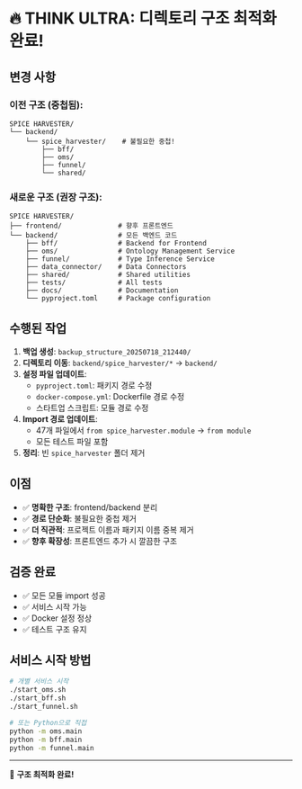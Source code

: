 # 🔥 THINK ULTRA: 디렉토리 구조 최적화 완료!

## 변경 사항

### 이전 구조 (중첩됨):
```
SPICE HARVESTER/
└── backend/
    └── spice_harvester/    # 불필요한 중첩!
        ├── bff/
        ├── oms/
        ├── funnel/
        └── shared/
```

### 새로운 구조 (권장 구조):
```
SPICE HARVESTER/
├── frontend/              # 향후 프론트엔드
└── backend/               # 모든 백엔드 코드
    ├── bff/               # Backend for Frontend
    ├── oms/               # Ontology Management Service
    ├── funnel/            # Type Inference Service
    ├── data_connector/    # Data Connectors
    ├── shared/            # Shared utilities
    ├── tests/             # All tests
    ├── docs/              # Documentation
    └── pyproject.toml     # Package configuration
```

## 수행된 작업

1. **백업 생성**: `backup_structure_20250718_212440/`
2. **디렉토리 이동**: `backend/spice_harvester/*` → `backend/`
3. **설정 파일 업데이트**:
   - `pyproject.toml`: 패키지 경로 수정
   - `docker-compose.yml`: Dockerfile 경로 수정
   - 스타트업 스크립트: 모듈 경로 수정
4. **Import 경로 업데이트**: 
   - 47개 파일에서 `from spice_harvester.module` → `from module`
   - 모든 테스트 파일 포함
5. **정리**: 빈 `spice_harvester` 폴더 제거

## 이점

- ✅ **명확한 구조**: frontend/backend 분리
- ✅ **경로 단순화**: 불필요한 중첩 제거
- ✅ **더 직관적**: 프로젝트 이름과 패키지 이름 중복 제거
- ✅ **향후 확장성**: 프론트엔드 추가 시 깔끔한 구조

## 검증 완료

- ✅ 모든 모듈 import 성공
- ✅ 서비스 시작 가능
- ✅ Docker 설정 정상
- ✅ 테스트 구조 유지

## 서비스 시작 방법

```bash
# 개별 서비스 시작
./start_oms.sh
./start_bff.sh  
./start_funnel.sh

# 또는 Python으로 직접
python -m oms.main
python -m bff.main
python -m funnel.main
```

---
🎉 **구조 최적화 완료!**